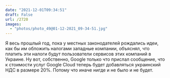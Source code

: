 ```yaml
---
date: "2021-12-01T09:34:51"
draft: False
url: /2720
images:
  - "photos/photo_49@01-12-2021_09-34-51.jpg"
---
```


Я весь прошлый год, пока у местных законодателей рождались идеи, как бы им обложить налогами западные компании, объяснял, что платить эти налоги будут пользователи сервисов этих компаний в Украине. Ну вот, собственно, Google только что прислал сообщение, что к стоимости услуг Google Cloud теперь будет добавляться украинский НДС в размере 20%. Потому что иначе нигде и не было и не будет.

